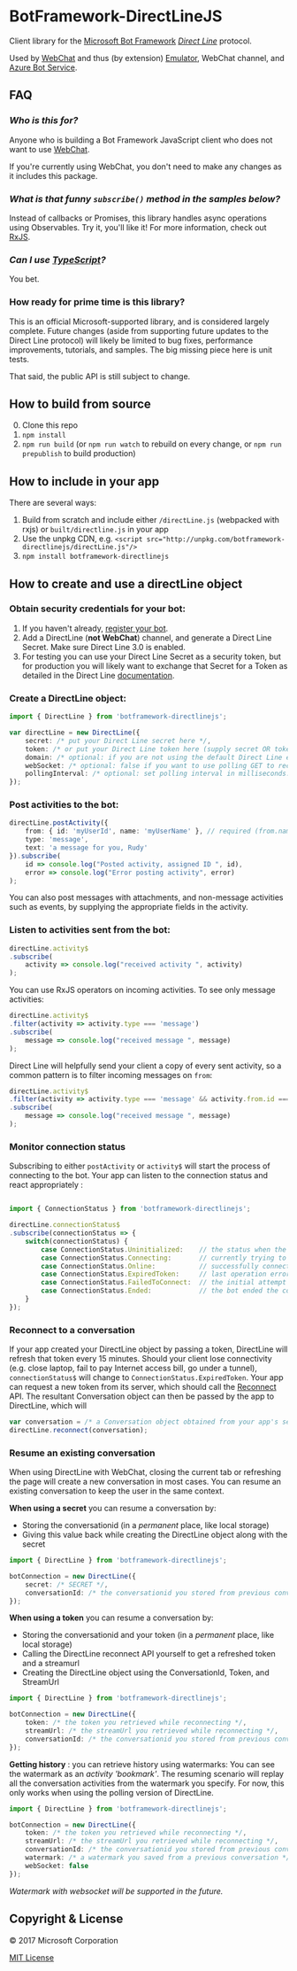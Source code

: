 # BotFramework-DirectLineJS

Client library for the [Microsoft Bot Framework](http://www.botframework.com) *[Direct Line](https://docs.botframework.com/en-us/restapi/directline3/)* protocol.

Used by [WebChat](https://github.com/Microsoft/BotFramework-WebChat) and thus (by extension) [Emulator](https://github.com/Microsoft/BotFramework-Emulator), WebChat channel, and [Azure Bot Service](https://azure.microsoft.com/en-us/services/bot-service/).

## FAQ

### *Who is this for?*

Anyone who is building a Bot Framework JavaScript client who does not want to use [WebChat](https://github.com/Microsoft/BotFramework-WebChat).

If you're currently using WebChat, you don't need to make any changes as it includes this package. 

### *What is that funny `subscribe()` method in the samples below?*

Instead of callbacks or Promises, this library handles async operations using Observables. Try it, you'll like it! For more information, check out [RxJS](https://github.com/reactivex/rxjs/).

### *Can I use [TypeScript](http://www.typescriptlang.com)?*

You bet.

### How ready for prime time is this library?

This is an official Microsoft-supported library, and is considered largely complete. Future changes (aside from supporting future updates to the Direct Line protocol) will likely be limited to bug fixes, performance improvements, tutorials, and samples. The big missing piece here is unit tests.

That said, the public API is still subject to change.

## How to build from source

0. Clone this repo
1. `npm install`
2. `npm run build` (or `npm run watch` to rebuild on every change, or `npm run prepublish` to build production)

## How to include in your app

There are several ways:

1. Build from scratch and include either `/directLine.js` (webpacked with rxjs) or `built/directline.js` in your app
2. Use the unpkg CDN, e.g. `<script src="http://unpkg.com/botframework-directlinejs/directLine.js"/>`
3. `npm install botframework-directlinejs`

## How to create and use a directLine object

### Obtain security credentials for your bot:

1. If you haven't already, [register your bot](https://dev.botframework.com/bots/new).
2. Add a DirectLine (**not WebChat**) channel, and generate a Direct Line Secret. Make sure Direct Line 3.0 is enabled.
3. For testing you can use your Direct Line Secret as a security token, but for production you will likely want to exchange that Secret for a Token as detailed in the Direct Line [documentation](https://docs.botframework.com/en-us/restapi/directline3/).

### Create a DirectLine object:

```typescript
import { DirectLine } from 'botframework-directlinejs';

var directLine = new DirectLine({
    secret: /* put your Direct Line secret here */,
    token: /* or put your Direct Line token here (supply secret OR token, not both) */,
    domain: /* optional: if you are not using the default Direct Line endpoint, e.g. if you are using a region-specific endpoint, put its full URL here */
    webSocket: /* optional: false if you want to use polling GET to receive messages. Defaults to true (use WebSocket). */,
    pollingInterval: /* optional: set polling interval in milliseconds. Default to 1000 */,
});
```

### Post activities to the bot:

```typescript
directLine.postActivity({
    from: { id: 'myUserId', name: 'myUserName' }, // required (from.name is optional)
    type: 'message',
    text: 'a message for you, Rudy'
}).subscribe(
    id => console.log("Posted activity, assigned ID ", id),
    error => console.log("Error posting activity", error)
);
```

You can also post messages with attachments, and non-message activities such as events, by supplying the appropriate fields in the activity.

### Listen to activities sent from the bot:

```typescript
directLine.activity$
.subscribe(
    activity => console.log("received activity ", activity)
);
```

You can use RxJS operators on incoming activities. To see only message activities:

```typescript
directLine.activity$
.filter(activity => activity.type === 'message')
.subscribe(
    message => console.log("received message ", message)
);
```

Direct Line will helpfully send your client a copy of every sent activity, so a common pattern is to filter incoming messages on `from`:

```typescript
directLine.activity$
.filter(activity => activity.type === 'message' && activity.from.id === 'yourBotHandle')
.subscribe(
    message => console.log("received message ", message)
);
```

### Monitor connection status

Subscribing to either `postActivity` or `activity$` will start the process of connecting to the bot. Your app can listen to the connection status and react appropriately :

```typescript

import { ConnectionStatus } from 'botframework-directlinejs';

directLine.connectionStatus$
.subscribe(connectionStatus => {
    switch(connectionStatus) {
        case ConnectionStatus.Uninitialized:    // the status when the DirectLine object is first created/constructed
        case ConnectionStatus.Connecting:       // currently trying to connect to the conversation
        case ConnectionStatus.Online:           // successfully connected to the converstaion. Connection is healthy so far as we know.
        case ConnectionStatus.ExpiredToken:     // last operation errored out with an expired token. Your app should supply a new one.
        case ConnectionStatus.FailedToConnect:  // the initial attempt to connect to the conversation failed. No recovery possible.
        case ConnectionStatus.Ended:            // the bot ended the conversation
    }
});
```

### Reconnect to a conversation

If your app created your DirectLine object by passing a token, DirectLine will refresh that token every 15 minutes.
Should your client lose connectivity (e.g. close laptop, fail to pay Internet access bill, go under a tunnel), `connectionStatus$`
will change to `ConnectionStatus.ExpiredToken`. Your app can request a new token from its server, which should call
the [Reconnect](https://docs.botframework.com/en-us/restapi/directline3/#reconnecting-to-a-conversation) API. 
The resultant Conversation object can then be passed by the app to DirectLine, which will 

```typescript
var conversation = /* a Conversation object obtained from your app's server */;
directLine.reconnect(conversation);
```

### Resume an existing conversation

When using DirectLine with WebChat, closing the current tab or refreshing the page will create a new conversation in most cases. You can resume an existing conversation to keep the user in the same context.

**When using a secret** you can resume a conversation by:
- Storing the conversationid (in a *permanent* place, like local storage)
- Giving this value back while creating the DirectLine object along with the secret

```typescript
import { DirectLine } from 'botframework-directlinejs';

botConnection = new DirectLine({
    secret: /* SECRET */,
    conversationId: /* the conversationid you stored from previous conversation */
});
```

**When using a token** you can resume a conversation by:
- Storing the conversationid and your token (in a *permanent* place, like local storage)
- Calling the DirectLine reconnect API yourself to get a refreshed token and a streamurl
- Creating the DirectLine object using the ConversationId, Token, and StreamUrl

```typescript
import { DirectLine } from 'botframework-directlinejs';

botConnection = new DirectLine({
    token: /* the token you retrieved while reconnecting */,
    streamUrl: /* the streamUrl you retrieved while reconnecting */,
    conversationId: /* the conversationid you stored from previous conversation */
});
```

**Getting history** : you can retrieve history using watermarks:
You can see the watermark as an *activity 'bookmark'*. The resuming scenario will replay all the conversation activities from the watermark you specify. For now, this only works when using the polling version of DirectLine.

```typescript
import { DirectLine } from 'botframework-directlinejs';

botConnection = new DirectLine({
    token: /* the token you retrieved while reconnecting */,
    streamUrl: /* the streamUrl you retrieved while reconnecting */,
    conversationId: /* the conversationid you stored from previous conversation */,
    watermark: /* a watermark you saved from a previous conversation */,
    webSocket: false
});
```

*Watermark with websocket will be supported in the future.*

## Copyright & License

© 2017 Microsoft Corporation

[MIT License](/LICENSE)
